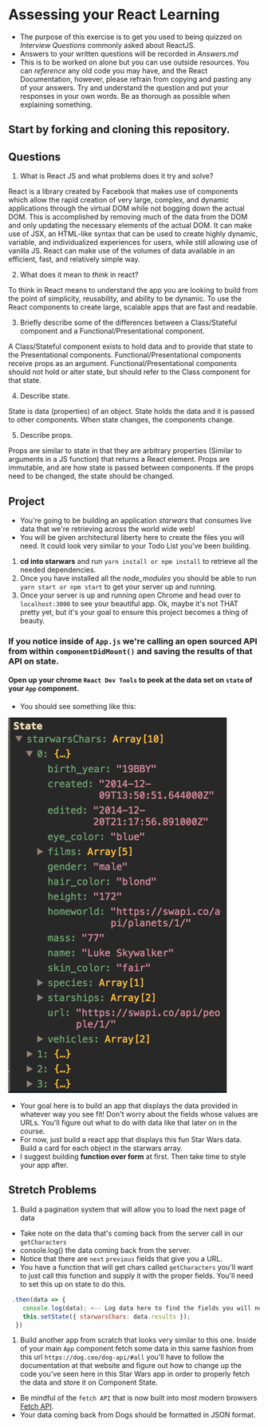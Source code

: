 # Assessing your React Learning

- The purpose of this exercise is to get you used to being quizzed on _Interview Questions_ commonly asked about ReactJS.
- Answers to your written questions will be recorded in _Answers.md_
- This is to be worked on alone but you can use outside resources. You can _reference_ any old code you may have, and the React Documentation, however, please refrain from copying and pasting any of your answers. Try and understand the question and put your responses in your own words. Be as thorough as possible when explaining something.

## Start by forking and cloning this repository.

## Questions

1. What is React JS and what problems does it try and solve?

React is a library created by Facebook that makes use of components which allow the rapid creation of very large, complex, and dynamic applications through the virtual DOM while not bogging down the actual DOM. This is accomplished by removing much of the data from the DOM and only updating the necessary elements of the actual DOM. It can make use of JSX, an HTML-like syntax that can be used to create highly dynamic, variable, and individualized experiences for users, while still allowing use of vanilla JS. React can make use of the volumes of data available in an efficient, fast, and relatively simple way.

2. What does it mean to _think_ in react?

To think in React means to understand the app you are looking to build from the point of simplicity, reusability, and ability to be dynamic. To use the React components to create large, scalable apps that are fast and readable. 


3. Briefly describe some of the differences between a Class/Stateful component and a Functional/Presentational component.

A Class/Stateful component exists to hold data and to provide that state to the Presentational components. Functional/Presentational components receive props as an argument. Functional/Presentational components should not hold or alter state, but should refer to the Class component for that state.

4. Describe state.

State is data (properties) of an object. State holds the data and it is passed to other components. When state changes, the components change.

5. Describe props.

Props are similar to state in that they are arbitrary properties (Similar to arguments in a JS function) that returns a React element. Props are immutable, and are how state is passed between components. If the props need to be changed, the state should be changed.

## Project

- You're going to be building an application _starwars_ that consumes live data that we're retrieving across the world wide web!
- You will be given architectural liberty here to create the files you will need. It could look very similar to your Todo List you've been building.

1. **cd into starwars** and run `yarn install or npm install` to retrieve all the needed dependencies.
1. Once you have installed all the _node_modules_ you should be able to run `yarn start or npm start` to get your server up and running.
1. Once your server is up and running open Chrome and head over to `localhost:3000` to see your beautiful app. Ok, maybe it's not THAT pretty yet, but it's your goal to ensure this project becomes a thing of beauty.

### If you notice inside of `App.js` we're calling an open sourced **API** from within `componentDidMount()` and saving the results of that API on state.

#### Open up your chrome `React Dev Tools` to peek at the data set on `state` of your `App` component.

- You should see something like this:

![Star Wars state data](starwars_data.png)

- Your goal here is to build an app that displays the data provided in whatever way you see fit! Don't worry about the fields whose values are URLs. You'll figure out what to do with data like that later on in the course.
- For now, just build a react app that displays this fun Star Wars data. Build a card for each object in the starwars array.
- I suggest building **function over form** at first. Then take time to style your app after.

## Stretch Problems

1.  Build a pagination system that will allow you to load the next page of data

- Take note on the data that's coming back from the server call in our `getCharacters`
- console.log() the data coming back from the server.
- Notice that there are `next` `previous` fields that give you a URL.
- You have a function that will get chars called `getCharacters` you'll want to just call this function and supply it with the proper fields. You'll need to set this up on state to do this.

```js
 .then(data => {
    console.log(data); <-- Log data here to find the fields you will need.
    this.setState({ starwarsChars: data.results });
  })
```

1.  Build another app from scratch that looks very similar to this one. Inside of your main `App` component fetch some data in this same fashion from this url `https://dog.ceo/dog-api/#all` you'll have to follow the documentation at that website and figure out how to change up the code you've seen here in this Star Wars app in order to properly fetch the data and store it on Component State.

- Be mindful of the `fetch API` that is now built into most modern browsers [Fetch API](https://developer.mozilla.org/en-US/docs/Web/API/Fetch_API/Using_Fetch).
- Your data coming back from Dogs should be formatted in JSON format.
